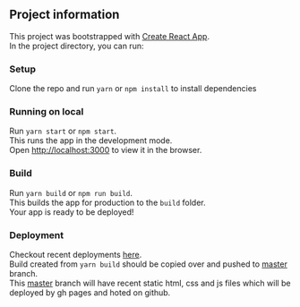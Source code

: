 

## Project information

This project was bootstrapped with [Create React App](https://github.com/facebook/create-react-app).<br />
In the project directory, you can run:

### Setup
Clone the repo and run `yarn` or `npm install` to install dependencies

### Running on local
Run `yarn start` or `npm start`.<br />
This runs the app in the development mode.<br />
Open [http://localhost:3000](http://localhost:3000) to view it in the browser.

### Build 
Run `yarn build` or `npm run build`.<br />
This builds the app for production to the `build` folder.<br />
Your app is ready to be deployed!

### Deployment
Checkout recent deployments [here](https://github.com/s8sachin/s8sachin.github.io/deployments).<br />
Build created from `yarn build` should be copied over and pushed to [master](https://github.com/s8sachin/s8sachin.github.io/tree/master) branch.<br />
This [master](https://github.com/s8sachin/s8sachin.github.io/tree/master) branch will have recent static html, css and js files which will be deployed by gh pages and hoted on github.
